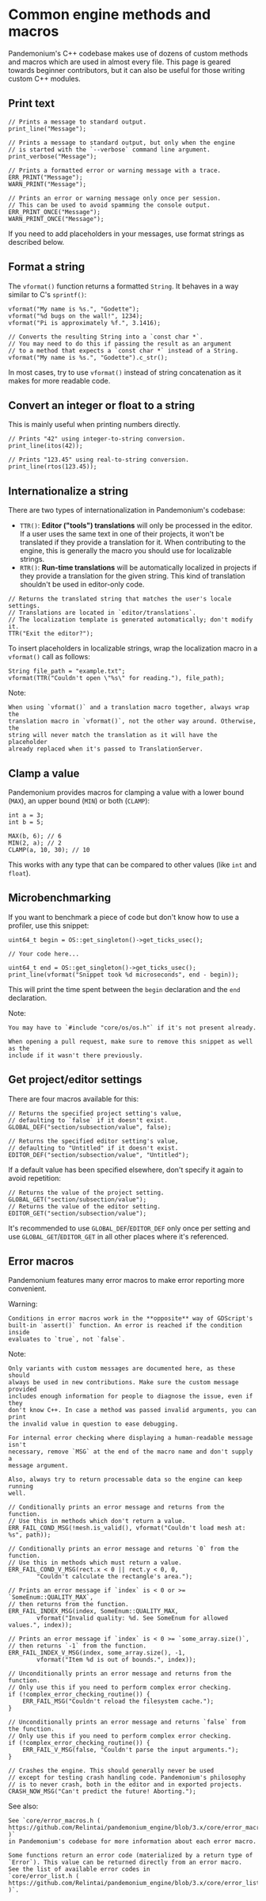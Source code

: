 

# Common engine methods and macros

Pandemonium's C++ codebase makes use of dozens of custom methods and macros which are
used in almost every file. This page is geared towards beginner contributors,
but it can also be useful for those writing custom C++ modules.

## Print text


```
// Prints a message to standard output.
print_line("Message");

// Prints a message to standard output, but only when the engine
// is started with the `--verbose` command line argument.
print_verbose("Message");

// Prints a formatted error or warning message with a trace.
ERR_PRINT("Message");
WARN_PRINT("Message");

// Prints an error or warning message only once per session.
// This can be used to avoid spamming the console output.
ERR_PRINT_ONCE("Message");
WARN_PRINT_ONCE("Message");
```

If you need to add placeholders in your messages, use format strings as
described below.

## Format a string

The `vformat()` function returns a formatted `String`. It behaves
in a way similar to C's `sprintf()`:

```
vformat("My name is %s.", "Godette");
vformat("%d bugs on the wall!", 1234);
vformat("Pi is approximately %f.", 3.1416);

// Converts the resulting String into a `const char *`.
// You may need to do this if passing the result as an argument
// to a method that expects a `const char *` instead of a String.
vformat("My name is %s.", "Godette").c_str();
```

In most cases, try to use `vformat()` instead of string concatenation as it
makes for more readable code.

## Convert an integer or float to a string

This is mainly useful when printing numbers directly.

```
// Prints "42" using integer-to-string conversion.
print_line(itos(42));

// Prints "123.45" using real-to-string conversion.
print_line(rtos(123.45));
```

## Internationalize a string

There are two types of internationalization in Pandemonium's codebase:

- `TTR()`: **Editor ("tools") translations** will only be processed in the
  editor. If a user uses the same text in one of their projects, it won't be
  translated if they provide a translation for it. When contributing to the
  engine, this is generally the macro you should use for localizable strings.
- `RTR()`: **Run-time translations** will be automatically localized in
  projects if they provide a translation for the given string. This kind of
  translation shouldn't be used in editor-only code.

```
// Returns the translated string that matches the user's locale settings.
// Translations are located in `editor/translations`.
// The localization template is generated automatically; don't modify it.
TTR("Exit the editor?");
```

To insert placeholders in localizable strings, wrap the localization macro in a
`vformat()` call as follows:

```
String file_path = "example.txt";
vformat(TTR("Couldn't open \"%s\" for reading."), file_path);
```

Note:


    When using `vformat()` and a translation macro together, always wrap the
    translation macro in `vformat()`, not the other way around. Otherwise, the
    string will never match the translation as it will have the placeholder
    already replaced when it's passed to TranslationServer.

## Clamp a value

Pandemonium provides macros for clamping a value with a lower bound (`MAX`), an
upper bound (`MIN`) or both (`CLAMP`):

```
int a = 3;
int b = 5;

MAX(b, 6); // 6
MIN(2, a); // 2
CLAMP(a, 10, 30); // 10
```

This works with any type that can be compared to other values (like `int` and
`float`).

## Microbenchmarking

If you want to benchmark a piece of code but don't know how to use a profiler,
use this snippet:

```
uint64_t begin = OS::get_singleton()->get_ticks_usec();

// Your code here...

uint64_t end = OS::get_singleton()->get_ticks_usec();
print_line(vformat("Snippet took %d microseconds", end - begin));
```

This will print the time spent between the `begin` declaration and the `end`
declaration.

Note:

    You may have to `#include "core/os/os.h"` if it's not present already.

    When opening a pull request, make sure to remove this snippet as well as the
    include if it wasn't there previously.

## Get project/editor settings

There are four macros available for this:

```
// Returns the specified project setting's value,
// defaulting to `false` if it doesn't exist.
GLOBAL_DEF("section/subsection/value", false);

// Returns the specified editor setting's value,
// defaulting to "Untitled" if it doesn't exist.
EDITOR_DEF("section/subsection/value", "Untitled");
```

If a default value has been specified elsewhere, don't specify it again to avoid
repetition:

```
// Returns the value of the project setting.
GLOBAL_GET("section/subsection/value");
// Returns the value of the editor setting.
EDITOR_GET("section/subsection/value");
```

It's recommended to use `GLOBAL_DEF`/`EDITOR_DEF` only once per setting and
use `GLOBAL_GET`/`EDITOR_GET` in all other places where it's referenced.

## Error macros

Pandemonium features many error macros to make error reporting more convenient.

Warning:


    Conditions in error macros work in the **opposite** way of GDScript's
    built-in `assert()` function. An error is reached if the condition inside
    evaluates to `true`, not `false`.

Note:


    Only variants with custom messages are documented here, as these should
    always be used in new contributions. Make sure the custom message provided
    includes enough information for people to diagnose the issue, even if they
    don't know C++. In case a method was passed invalid arguments, you can print
    the invalid value in question to ease debugging.

    For internal error checking where displaying a human-readable message isn't
    necessary, remove `MSG` at the end of the macro name and don't supply a
    message argument.

    Also, always try to return processable data so the engine can keep running
    well.

```
// Conditionally prints an error message and returns from the function.
// Use this in methods which don't return a value.
ERR_FAIL_COND_MSG(!mesh.is_valid(), vformat("Couldn't load mesh at: %s", path));

// Conditionally prints an error message and returns `0` from the function.
// Use this in methods which must return a value.
ERR_FAIL_COND_V_MSG(rect.x < 0 || rect.y < 0, 0,
        "Couldn't calculate the rectangle's area.");

// Prints an error message if `index` is < 0 or >= `SomeEnum::QUALITY_MAX`,
// then returns from the function.
ERR_FAIL_INDEX_MSG(index, SomeEnum::QUALITY_MAX,
        vformat("Invalid quality: %d. See SomeEnum for allowed values.", index));

// Prints an error message if `index` is < 0 >= `some_array.size()`,
// then returns `-1` from the function.
ERR_FAIL_INDEX_V_MSG(index, some_array.size(), -1,
        vformat("Item %d is out of bounds.", index));

// Unconditionally prints an error message and returns from the function.
// Only use this if you need to perform complex error checking.
if (!complex_error_checking_routine()) {
    ERR_FAIL_MSG("Couldn't reload the filesystem cache.");
}

// Unconditionally prints an error message and returns `false` from the function.
// Only use this if you need to perform complex error checking.
if (!complex_error_checking_routine()) {
    ERR_FAIL_V_MSG(false, "Couldn't parse the input arguments.");
}

// Crashes the engine. This should generally never be used
// except for testing crash handling code. Pandemonium's philosophy
// is to never crash, both in the editor and in exported projects.
CRASH_NOW_MSG("Can't predict the future! Aborting.");
```

See also:


    See `core/error_macros.h ( https://github.com/Relintai/pandemonium_engine/blob/3.x/core/error_macros.h )`
    in Pandemonium's codebase for more information about each error macro.

    Some functions return an error code (materialized by a return type of
    `Error`). This value can be returned directly from an error macro.
    See the list of available error codes in
    `core/error_list.h ( https://github.com/Relintai/pandemonium_engine/blob/3.x/core/error_list.h )`.
